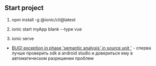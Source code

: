 ## Start project

1.  npm install -g @ionic/cli\@latest

2.  ionic start myApp blank --type vue

3.  ionic serve

- [BUG! exception in phase 'semantic analysis' in source unit '](https://stackoverflow.com/questions/68597899/bug-exception-in-phase-semantic-analysis-in-source-unit-buildscript-unsup) - сперва лучше проверить sdk в android studio и довериться ему в автоматическом разрешении проблем

